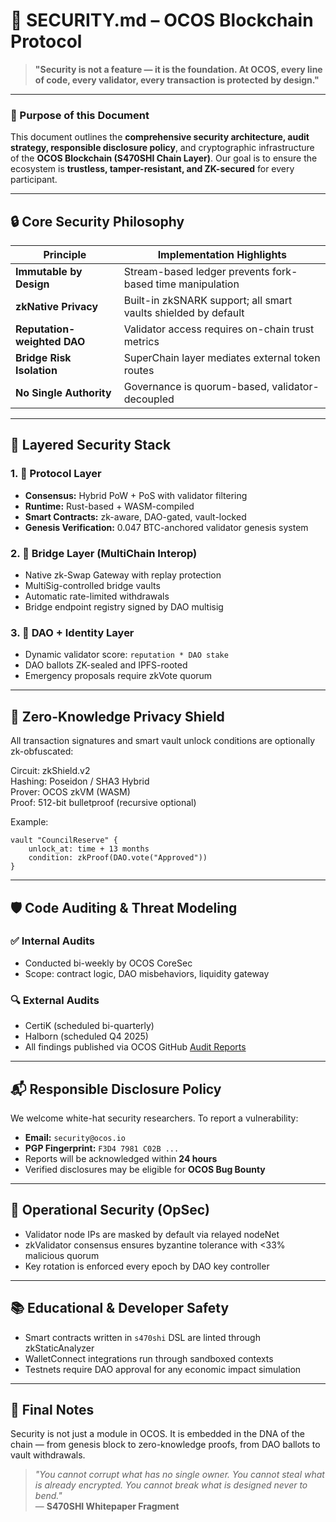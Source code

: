 # 🔐 SECURITY.md – OCOS Blockchain Protocol

> **"Security is not a feature — it is the foundation. At OCOS, every line of code, every validator, every transaction is protected by design."**

---

### 📌 Purpose of this Document

This document outlines the **comprehensive security architecture, audit strategy, responsible disclosure policy**, and cryptographic infrastructure of the **OCOS Blockchain (S470SHI Chain Layer)**. Our goal is to ensure the ecosystem is **trustless, tamper-resistant, and ZK-secured** for every participant.

---

## 🔒 Core Security Philosophy

| Principle                  | Implementation Highlights                                     |
|----------------------------|---------------------------------------------------------------|
| **Immutable by Design**    | Stream-based ledger prevents fork-based time manipulation     |
| **zkNative Privacy**       | Built-in zkSNARK support; all smart vaults shielded by default |
| **Reputation-weighted DAO**| Validator access requires on-chain trust metrics              |
| **Bridge Risk Isolation**  | SuperChain layer mediates external token routes                |
| **No Single Authority**    | Governance is quorum-based, validator-decoupled                |

---

## 🧱 Layered Security Stack

### 1. 🔐 Protocol Layer
- **Consensus:** Hybrid PoW + PoS with validator filtering
- **Runtime:** Rust-based + WASM-compiled
- **Smart Contracts:** zk-aware, DAO-gated, vault-locked
- **Genesis Verification:** 0.047 BTC-anchored validator genesis system

### 2. 🔗 Bridge Layer (MultiChain Interop)
- Native zk-Swap Gateway with replay protection
- MultiSig-controlled bridge vaults
- Automatic rate-limited withdrawals
- Bridge endpoint registry signed by DAO multisig

### 3. 🧠 DAO + Identity Layer
- Dynamic validator score: `reputation * DAO stake`
- DAO ballots ZK-sealed and IPFS-rooted
- Emergency proposals require zkVote quorum

---

## 🧬 Zero-Knowledge Privacy Shield

All transaction signatures and smart vault unlock conditions are optionally zk-obfuscated:

Circuit: zkShield.v2  
Hashing: Poseidon / SHA3 Hybrid  
Prover: OCOS zkVM (WASM)  
Proof: 512-bit bulletproof (recursive optional)

Example:
```s470shi
vault "CouncilReserve" {
    unlock_at: time + 13 months
    condition: zkProof(DAO.vote("Approved"))
}
```

---

## 🛡️ Code Auditing & Threat Modeling

### ✅ Internal Audits
- Conducted bi-weekly by OCOS CoreSec
- Scope: contract logic, DAO misbehaviors, liquidity gateway

### 🔍 External Audits
- CertiK (scheduled bi-quarterly)
- Halborn (scheduled Q4 2025)
- All findings published via OCOS GitHub [Audit Reports](../audits/)

---

## 📬 Responsible Disclosure Policy

We welcome white-hat security researchers. To report a vulnerability:

- **Email:** `security@ocos.io`
- **PGP Fingerprint:** `F3D4 7981 C02B ...`
- Reports will be acknowledged within **24 hours**
- Verified disclosures may be eligible for **OCOS Bug Bounty**

---

## 📡 Operational Security (OpSec)

- Validator node IPs are masked by default via relayed nodeNet
- zkValidator consensus ensures byzantine tolerance with <33% malicious quorum
- Key rotation is enforced every epoch by DAO key controller

---

## 📚 Educational & Developer Safety

- Smart contracts written in `s470shi` DSL are linted through zkStaticAnalyzer
- WalletConnect integrations run through sandboxed contexts
- Testnets require DAO approval for any economic impact simulation

---

## 🧠 Final Notes

Security is not just a module in OCOS. It is embedded in the DNA of the chain — from genesis block to zero-knowledge proofs, from DAO ballots to vault withdrawals.

> _"You cannot corrupt what has no single owner. You cannot steal what is already encrypted. You cannot break what is designed never to bend."_  
> — **S470SHI Whitepaper Fragment**
